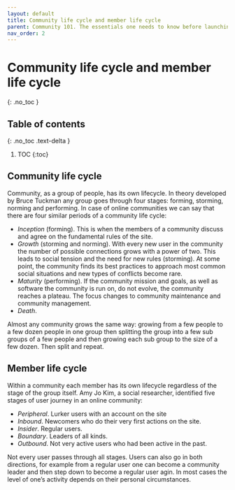 ```yaml
---
layout: default
title: Community life cycle and member life cycle
parent: Community 101. The essentials one needs to know before launching a community
nav_order: 2
---
```


# Community life cycle and member life cycle
{: .no_toc }

## Table of contents
{: .no_toc .text-delta }

1. TOC
{:toc}

## Community life cycle

Community, as a group of people, has its own lifecycle. In theory developed by Bruce Tuckman any group goes through four stages: forming, storming, norming and performing. In case of online communities we can say that there are four similar periods of a community life cycle: 

- *Inception* (forming). This is when the members of a community discuss and agree on the fundamental rules of the site.
- *Growth* (storming and norming). With every new user in the community the number of possible connections grows with a power of two. This leads to social tension and the need for new rules (storming). At some point, the community finds its best practices to approach most common social situations and new types of conflicts become rare. 
- *Maturity* (performing). If the community mission and goals, as well as software the community is run on, do not evolve, the community reaches a plateau. The focus changes to community maintenance and community management. 
- *Death*. 

Almost any community grows the same way: growing from a few people to a few dozen people in one group then splitting the group into a few sub groups of a few people and then growing each sub group to the size of a few dozen. Then split and repeat. 

## Member life cycle 

Within a community each member has its own lifecycle regardless of the stage of the group itself. Amy Jo Kim, a social researcher, identified five stages of user journey in an online community:

- *Peripheral*. Lurker users with an account on the site
- *Inbound*. Newcomers who do their very first actions on the site.
- *Insider*. Regular users.
- *Boundary*. Leaders of all kinds.
- *Outbound*. Not very active users who had been active in the past.

Not every user passes through all stages. Users can also go in both directions, for example from a regular user one can become a community leader and then step down to become a regular user agin. In most cases the level of one’s activity depends on their personal circumstances.
